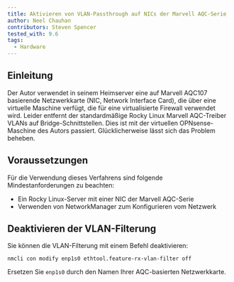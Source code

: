```yaml
---
title: Aktivieren von VLAN-Passthrough auf NICs der Marvell AQC-Serie
author: Neel Chauhan
contributors: Steven Spencer
tested_with: 9.6
tags:
  - Hardware
---
```


## Einleitung

Der Autor verwendet in seinem Heimserver eine auf Marvell AQC107 basierende Netzwerkkarte (NIC, Network Interface Card), die über eine virtuelle Maschine verfügt, die für eine virtualisierte Firewall verwendet wird. Leider entfernt der standardmäßige Rocky Linux Marvell AQC-Treiber VLANs auf Bridge-Schnittstellen. Dies ist mit der virtuellen OPNsense-Maschine des Autors passiert. Glücklicherweise lässt sich das Problem beheben.

## Voraussetzungen

Für die Verwendung dieses Verfahrens sind folgende Mindestanforderungen zu beachten:

- Ein Rocky Linux-Server mit einer NIC der Marvell AQC-Serie
- Verwenden von NetworkManager zum Konfigurieren vom Netzwerk

## Deaktivieren der VLAN-Filterung

Sie können die VLAN-Filterung mit einem Befehl deaktivieren:

    nmcli con modify enp1s0 ethtool.feature-rx-vlan-filter off

Ersetzen Sie `enp1s0` durch den Namen Ihrer AQC-basierten Netzwerkkarte.

